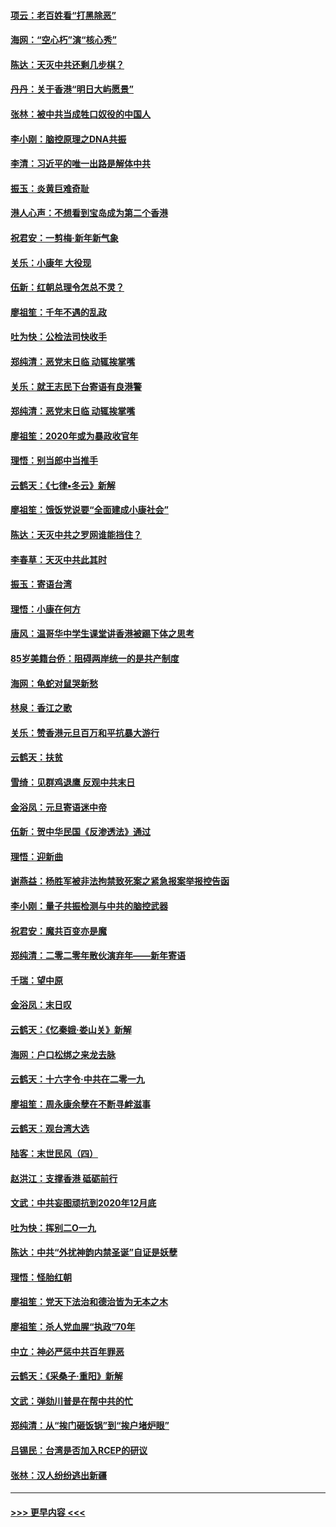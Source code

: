 #### [项云：老百姓看“打黑除恶”](../pages/nsc993/n11785398.md?t=01120344) 
#### [海网：“空心朽”演“核心秀”](../pages/nsc993/n11783874.md?t=01120344) 
#### [陈达：天灭中共还剩几步棋？](../pages/nsc993/n11783719.md?t=01120344) 
#### [丹丹：关于香港“明日大屿愿景”](../pages/nsc993/n11783273.md?t=01120344) 
#### [张林：被中共当成牲口奴役的中国人](../pages/nsc993/n11782397.md?t=01120344) 
#### [李小刚：脑控原理之DNA共振](../pages/nsc993/n11780962.md?t=01120344) 
#### [李清：习近平的唯一出路是解体中共](../pages/nsc993/n11780866.md?t=01120344) 
#### [振玉：炎黄巨难奇耻](../pages/nsc993/n11779632.md?t=01120344) 
#### [港人心声：不想看到宝岛成为第二个香港](../pages/nsc993/n11778817.md?t=01120344) 
#### [祝君安：一剪梅‧新年新气象](../pages/nsc993/n11776340.md?t=01120344) 
#### [关乐：小康年 大役现](../pages/nsc993/n11774213.md?t=01120344) 
#### [伍新：红朝总理令怎总不灵？](../pages/nsc993/n11770813.md?t=01120344) 
#### [廖祖笙：千年不遇的乱政](../pages/nsc993/n11770373.md?t=01120344) 
#### [吐为快：公检法司快收手](../pages/nsc993/n11770359.md?t=01120344) 
#### [郑纯清：恶党末日临 动辄挨掌嘴](../pages/nsc993/n11769912.md?t=01120344) 
#### [关乐：就王志民下台寄语有良港警](../pages/nsc993/n11769903.md?t=01120344) 
#### [郑纯清：恶党末日临 动辄挨掌嘴](../pages/nsc993/n11769356.md?t=01120344) 
#### [廖祖笙：2020年或为暴政收官年](../pages/nsc993/n11768216.md?t=01120344) 
#### [理悟：别当郎中当推手](../pages/nsc993/n11768243.md?t=01120344) 
#### [云鹤天：《七律▪冬云》新解](../pages/nsc993/n11768204.md?t=01120344) 
#### [廖祖笙：饿饭党说要“全面建成小康社会”](../pages/nsc993/n11767482.md?t=01120344) 
#### [陈达：天灭中共之罗网谁能挡住？](../pages/nsc993/n11767465.md?t=01120344) 
#### [李春草：天灭中共此其时](../pages/nsc993/n11767452.md?t=01120344) 
#### [振玉：寄语台湾](../pages/nsc993/n11767432.md?t=01120344) 
#### [理悟：小康在何方](../pages/nsc993/n11767394.md?t=01120344) 
#### [唐风：温哥华中学生课堂讲香港被踢下体之思考](../pages/nsc993/n11766848.md?t=01120344) 
#### [85岁美籍台侨：阻碍两岸统一的是共产制度](../pages/nsc993/n11765043.md?t=01120344) 
#### [海网：龟蛇对鼠哭新愁](../pages/nsc993/n11764895.md?t=01120344) 
#### [林泉：香江之歌](../pages/nsc993/n11764415.md?t=01120344) 
#### [关乐：赞香港元旦百万和平抗暴大游行](../pages/nsc993/n11764382.md?t=01120344) 
#### [云鹤天：扶贫](../pages/nsc993/n11764245.md?t=01120344) 
#### [雪绮：见群鸡退鹰  反观中共末日](../pages/nsc993/n11762112.md?t=01120344) 
#### [金浴凤：元旦寄语迷中帝](../pages/nsc993/n11761788.md?t=01120344) 
#### [伍新：贺中华民国《反渗透法》通过](../pages/nsc993/n11761994.md?t=01120344) 
#### [理悟：迎新曲](../pages/nsc993/n11761152.md?t=01120344) 
#### [谢燕益：杨胜军被非法拘禁致死案之紧急报案举报控告函](../pages/nsc993/n11756134.md?t=01120344) 
#### [李小刚：量子共振检测与中共的脑控武器](../pages/nsc993/n11754518.md?t=01120344) 
#### [祝君安：魔共百变亦是魔](../pages/nsc993/n11754469.md?t=01120344) 
#### [郑纯清：二零二零年散伙演弃年——新年寄语](../pages/nsc993/n11754195.md?t=01120344) 
#### [千瑞：望中原](../pages/nsc993/n11754159.md?t=01120344) 
#### [金浴凤：末日叹](../pages/nsc993/n11752359.md?t=01120344) 
#### [云鹤天：《忆秦娥‧娄山关》新解](../pages/nsc993/n11752348.md?t=01120344) 
#### [海网：户口松绑之来龙去脉](../pages/nsc993/n11752328.md?t=01120344) 
#### [云鹤天：十六字令‧中共在二零一九](../pages/nsc993/n11752305.md?t=01120344) 
#### [廖祖笙：周永康余孽在不断寻衅滋事](../pages/nsc993/n11751013.md?t=01120344) 
#### [云鹤天：观台湾大选](../pages/nsc993/n11751007.md?t=01120344) 
#### [陆客：末世民风（四）](../pages/nsc993/n11749203.md?t=01120344) 
#### [赵洪江：支撑香港 砥砺前行](../pages/nsc993/n11748482.md?t=01120344) 
#### [文武：中共妄图顽抗到2020年12月底](../pages/nsc993/n11748446.md?t=01120344) 
#### [吐为快：挥别二O一九](../pages/nsc993/n11748411.md?t=01120344) 
#### [陈达：中共“外扰神韵内禁圣诞”自证是妖孽](../pages/nsc993/n11748226.md?t=01120344) 
#### [理悟：怪胎红朝](../pages/nsc993/n11748206.md?t=01120344) 
#### [廖祖笙：党天下法治和德治皆为无本之木](../pages/nsc993/n11748135.md?t=01120344) 
#### [廖祖笙：杀人党血腥“执政”70年](../pages/nsc993/n11745144.md?t=01120344) 
#### [中立：神必严惩中共百年罪恶](../pages/nsc993/n11744970.md?t=01120344) 
#### [云鹤天：《采桑子‧重阳》新解](../pages/nsc993/n11744948.md?t=01120344) 
#### [文武：弹劾川普是在帮中共的忙](../pages/nsc993/n11744758.md?t=01120344) 
#### [郑纯清：从“挨门砸饭锅”到“挨户堵炉眼”](../pages/nsc993/n11744745.md?t=01120344) 
#### [吕锡民：台湾是否加入RCEP的研议](../pages/nsc993/n11744701.md?t=01120344) 
#### [张林：汉人纷纷逃出新疆](../pages/nsc993/n11743530.md?t=01120344) 

----
#### [ >>> 更早内容 <<< ](../indexes/nsc993-earlier.md)
